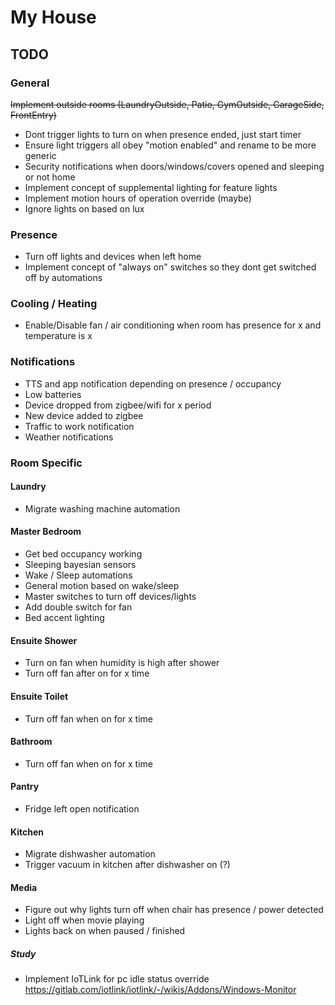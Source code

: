 # My House


## TODO

### General
~~Implement outside rooms (LaundryOutside, Patio, GymOutside, GarageSide, FrontEntry)~~
* Dont trigger lights to turn on when presence ended, just start timer
* Ensure light triggers all obey "motion enabled" and rename to be more generic
* Security notifications when doors/windows/covers opened and sleeping or not home
* Implement concept of supplemental lighting for feature lights
* Implement motion hours of operation override (maybe)
* Ignore lights on based on lux

### Presence
* Turn off lights and devices when left home
* Implement concept of "always on" switches so they dont get switched off by automations

### Cooling / Heating
* Enable/Disable fan / air conditioning when room has presence for x and temperature is x

### Notifications
* TTS and app notification depending on presence / occupancy
* Low batteries
* Device dropped from zigbee/wifi for x period
* New device added to zigbee 
* Traffic to work notification
* Weather notifications

### Room Specific

#### Laundry
* Migrate washing machine automation

#### Master Bedroom
* Get bed occupancy working
* Sleeping bayesian sensors
* Wake / Sleep automations
* General motion based on wake/sleep
* Master switches to turn off devices/lights
* Add double switch for fan
* Bed accent lighting

#### Ensuite Shower
* Turn on fan when humidity is high after shower
* Turn off fan after on for x time

#### Ensuite Toilet
* Turn off fan when on for x time

#### Bathroom
* Turn off fan when on for x time

#### Pantry
* Fridge left open notification

#### Kitchen
* Migrate dishwasher automation
* Trigger vacuum in kitchen after dishwasher on (?)

#### Media
* Figure out why lights turn off when chair has presence / power detected
* Light off when movie playing
* Lights back on when paused / finished

##### Study
* Implement IoTLink for pc idle status override https://gitlab.com/iotlink/iotlink/-/wikis/Addons/Windows-Monitor
